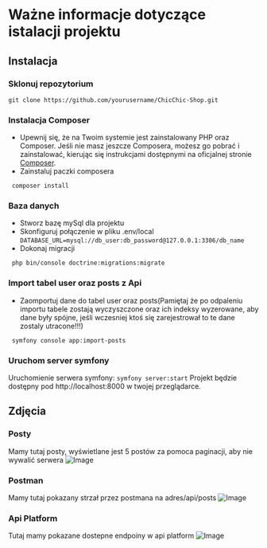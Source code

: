 # Ważne informacje dotyczące istalacji projektu

## Instalacja

### Sklonuj repozytorium
```git clone https://github.com/yourusername/ChicChic-Shop.git```

### Instalacja Composer
- Upewnij się, że na Twoim systemie jest zainstalowany PHP oraz Composer. Jeśli nie masz jeszcze Composera, możesz go pobrać i zainstalować, kierując się instrukcjami dostępnymi na oficjalnej stronie [Composer](https://getcomposer.org/).
- Zainstaluj paczki composera
```
 composer install
```
### Baza danych
- Stworz bazę mySql dla projektu
- Skonfiguruj połączenie w pliku .env/local 
```DATABASE_URL=mysql://db_user:db_password@127.0.0.1:3306/db_name```
- Dokonaj migracji
```
 php bin/console doctrine:migrations:migrate
```
### Import tabel user oraz posts z Api
- Zaomportuj dane do tabel user oraz posts(Pamiętaj że po odpaleniu importu tabele zostają wyczyszczone oraz ich indeksy wyzerowane, aby dane były spójne, jeśli wczesniej ktoś się zarejestrował to te dane zostaly utracone!!!)
```
 symfony console app:import-posts
```

### Uruchom server symfony
Uruchomienie serwera symfony:
```symfony server:start```
Projekt będzie dostępny pod http://localhost:8000 w twojej przeglądarce.

## Zdjęcia

### Posty
Mamy tutaj posty, wyświetlane jest 5 postów za pomoca paginacji, aby nie wywalić serwera
![Image](https://github.com/JanuszProgramowaniaa/Cogitech_Recruitment/tree/master/public/images/posty.jpg)

### Postman
Mamy tutaj pokazany strzał przez postmana na adres/api/posts
![Image](https://github.com/JanuszProgramowaniaa/Cogitech_Recruitment/tree/master/public/images/api.jpg)

### Api Platform
Tutaj mamy pokazane dostepne endpoiny w api platform
![Image](https://github.com/JanuszProgramowaniaa/Cogitech_Recruitment/tree/master/public/images/Api-platform.jpg.jpg)
